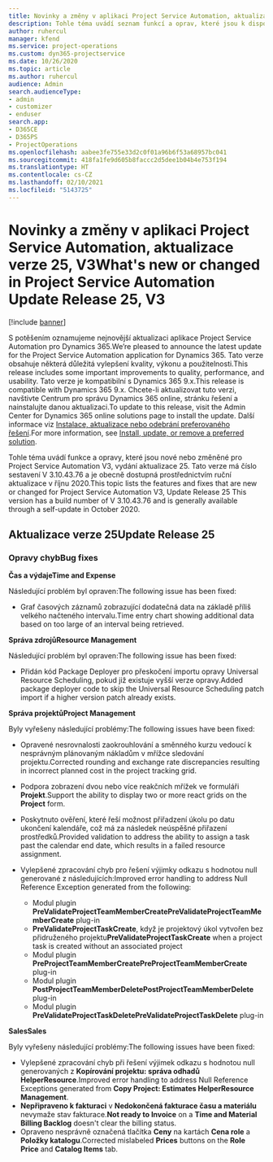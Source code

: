 ```yaml
---
title: Novinky a změny v aplikaci Project Service Automation, aktualizace verze 25, V3
description: Tohle téma uvádí seznam funkcí a oprav, které jsou k dispozici v Project Service Automation, aktualizace verze 25, V3.
author: ruhercul
manager: kfend
ms.service: project-operations
ms.custom: dyn365-projectservice
ms.date: 10/26/2020
ms.topic: article
ms.author: ruhercul
audience: Admin
search.audienceType:
- admin
- customizer
- enduser
search.app:
- D365CE
- D365PS
- ProjectOperations
ms.openlocfilehash: aabee3fe755e33d2c0f01a96b6f53a68957bc041
ms.sourcegitcommit: 418fa1fe9d605b8faccc2d5dee1b04b4e753f194
ms.translationtype: HT
ms.contentlocale: cs-CZ
ms.lasthandoff: 02/10/2021
ms.locfileid: "5143725"
---
```

# <a name="whats-new-or-changed-in-project-service-automation-update-release-25-v3"></a><span data-ttu-id="90ac8-103">Novinky a změny v aplikaci Project Service Automation, aktualizace verze 25, V3</span><span class="sxs-lookup"><span data-stu-id="90ac8-103">What's new or changed in Project Service Automation Update Release 25, V3</span></span>

[!include [banner](../includes/psa-now-project-operations.md)]

<span data-ttu-id="90ac8-104">S potěšením oznamujeme nejnovější aktualizaci aplikace Project Service Automation pro Dynamics 365.</span><span class="sxs-lookup"><span data-stu-id="90ac8-104">We’re pleased to announce the latest update for the Project Service Automation application for Dynamics 365.</span></span> <span data-ttu-id="90ac8-105">Tato verze obsahuje některá důležitá vylepšení kvality, výkonu a použitelnosti.</span><span class="sxs-lookup"><span data-stu-id="90ac8-105">This release includes some important improvements to quality, performance, and usability.</span></span> <span data-ttu-id="90ac8-106">Tato verze je kompatibilní s Dynamics 365 9.x.</span><span class="sxs-lookup"><span data-stu-id="90ac8-106">This release is compatible with Dynamics 365 9.x.</span></span> <span data-ttu-id="90ac8-107">Chcete-li aktualizovat tuto verzi, navštivte Centrum pro správu Dynamics 365 online, stránku řešení a nainstalujte danou aktualizaci.</span><span class="sxs-lookup"><span data-stu-id="90ac8-107">To update to this release, visit the Admin Center for Dynamics 365 online solutions page to install the update.</span></span> <span data-ttu-id="90ac8-108">Další informace viz [Instalace, aktualizace nebo odebrání preferovaného řešení](https://docs.microsoft.com/power-platform/admin/install-remove-preferred-solution).</span><span class="sxs-lookup"><span data-stu-id="90ac8-108">For more information, see [Install, update, or remove a preferred solution](https://docs.microsoft.com/power-platform/admin/install-remove-preferred-solution).</span></span>

<span data-ttu-id="90ac8-109">Tohle téma uvádí funkce a opravy, které jsou nové nebo změněné pro Project Service Automation V3, vydání aktualizace 25. Tato verze má číslo sestavení V 3.10.43.76 a je obecně dostupná prostřednictvím ruční aktualizace v říjnu 2020.</span><span class="sxs-lookup"><span data-stu-id="90ac8-109">This topic lists the features and fixes that are new or changed for Project Service Automation V3, Update Release 25 This version has a build number of V 3.10.43.76 and is generally available through a self-update in October 2020.</span></span>

## <a name="update-release-25"></a><span data-ttu-id="90ac8-110">Aktualizace verze 25</span><span class="sxs-lookup"><span data-stu-id="90ac8-110">Update Release 25</span></span>

### <a name="bug-fixes"></a><span data-ttu-id="90ac8-111">Opravy chyb</span><span class="sxs-lookup"><span data-stu-id="90ac8-111">Bug fixes</span></span>

<span data-ttu-id="90ac8-112">**Čas a výdaje**</span><span class="sxs-lookup"><span data-stu-id="90ac8-112">**Time and Expense**</span></span>

<span data-ttu-id="90ac8-113">Následující problém byl opraven:</span><span class="sxs-lookup"><span data-stu-id="90ac8-113">The following issue has been fixed:</span></span>

- <span data-ttu-id="90ac8-114">Graf časových záznamů zobrazující dodatečná data na základě příliš velkého načteného intervalu.</span><span class="sxs-lookup"><span data-stu-id="90ac8-114">Time entry chart showing additional data based on too large of an interval being retrieved.</span></span>

<span data-ttu-id="90ac8-115">**Správa zdrojů**</span><span class="sxs-lookup"><span data-stu-id="90ac8-115">**Resource Management**</span></span>

<span data-ttu-id="90ac8-116">Následující problém byl opraven:</span><span class="sxs-lookup"><span data-stu-id="90ac8-116">The following issue has been fixed:</span></span>

- <span data-ttu-id="90ac8-117">Přidán kód Package Deployer pro přeskočení importu opravy Universal Resource Scheduling, pokud již existuje vyšší verze opravy.</span><span class="sxs-lookup"><span data-stu-id="90ac8-117">Added package deployer code to skip the Universal Resource Scheduling patch import if a higher version patch already exists.</span></span>

<span data-ttu-id="90ac8-118">**Správa projektů**</span><span class="sxs-lookup"><span data-stu-id="90ac8-118">**Project Management**</span></span>

<span data-ttu-id="90ac8-119">Byly vyřešeny následující problémy:</span><span class="sxs-lookup"><span data-stu-id="90ac8-119">The following issues have been fixed:</span></span>

- <span data-ttu-id="90ac8-120">Opravené nesrovnalosti zaokrouhlování a směnného kurzu vedoucí k nesprávným plánovaným nákladům v mřížce sledování projektu.</span><span class="sxs-lookup"><span data-stu-id="90ac8-120">Corrected rounding and exchange rate discrepancies resulting in incorrect planned cost in the project tracking grid.</span></span>
- <span data-ttu-id="90ac8-121">Podpora zobrazení dvou nebo více reakčních mřížek ve formuláři **Projekt**.</span><span class="sxs-lookup"><span data-stu-id="90ac8-121">Support the ability to display two or more react grids on the **Project** form.</span></span>
- <span data-ttu-id="90ac8-122">Poskytnuto ověření, které řeší možnost přiřadzení úkolu po datu ukončení kalendáře, což má za následek neúspěšné přiřazení prostředků.</span><span class="sxs-lookup"><span data-stu-id="90ac8-122">Provided validation to address the ability to assign a task past the calendar end date, which results in a failed resource assignment.</span></span>
- <span data-ttu-id="90ac8-123">Vylepšené zpracování chyb pro řešení výjimky odkazu s hodnotou null generované z následujících:</span><span class="sxs-lookup"><span data-stu-id="90ac8-123">Improved error handling to address Null Reference Exception generated from the following:</span></span>

    - <span data-ttu-id="90ac8-124">Modul plugin **PreValidateProjectTeamMemberCreate**</span><span class="sxs-lookup"><span data-stu-id="90ac8-124">**PreValidateProjectTeamMemberCreate** plug-in</span></span>
    - <span data-ttu-id="90ac8-125">**PreValidateProjectTaskCreate**, když je projektový úkol vytvořen bez přidruženého projektu</span><span class="sxs-lookup"><span data-stu-id="90ac8-125">**PreValidateProjectTaskCreate** when a project task is created without an associated project</span></span>
    - <span data-ttu-id="90ac8-126">Modul plugin **PreProjectTeamMemberCreate**</span><span class="sxs-lookup"><span data-stu-id="90ac8-126">**PreProjectTeamMemberCreate** plug-in</span></span>
    - <span data-ttu-id="90ac8-127">Modul plugin **PostProjectTeamMemberDelete**</span><span class="sxs-lookup"><span data-stu-id="90ac8-127">**PostProjectTeamMemberDelete** plug-in</span></span>
    - <span data-ttu-id="90ac8-128">Modul plugin **PreValidateProjectTaskDelete**</span><span class="sxs-lookup"><span data-stu-id="90ac8-128">**PreValidateProjectTaskDelete** plug-in</span></span>

<span data-ttu-id="90ac8-129">**Sales**</span><span class="sxs-lookup"><span data-stu-id="90ac8-129">**Sales**</span></span>

<span data-ttu-id="90ac8-130">Byly vyřešeny následující problémy:</span><span class="sxs-lookup"><span data-stu-id="90ac8-130">The following issues have been fixed:</span></span>

- <span data-ttu-id="90ac8-131">Vylepšené zpracování chyb při řešení výjimek odkazu s hodnotou null generovaných z **Kopírování projektu: správa odhadů HelperResource**.</span><span class="sxs-lookup"><span data-stu-id="90ac8-131">Improved error handling to address Null Reference Exceptions generated from **Copy Project: Estimates HelperResource Management**.</span></span>
- <span data-ttu-id="90ac8-132">**Nepřipraveno k fakturaci** v **Nedokončená fakturace času a materiálu** nevymaže stav fakturace.</span><span class="sxs-lookup"><span data-stu-id="90ac8-132">**Not ready to Invoice** on a **Time and Material Billing Backlog** doesn't clear the billing status.</span></span>
- <span data-ttu-id="90ac8-133">Opraveno nesprávně označená tlačítka **Ceny** na kartách **Cena role** a **Položky katalogu**.</span><span class="sxs-lookup"><span data-stu-id="90ac8-133">Corrected mislabeled **Prices** buttons on the **Role Price** and **Catalog Items** tab.</span></span>
